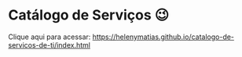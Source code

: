 # Catálogo de Serviços 😉

Clique aqui para acessar: https://helenymatias.github.io/catalogo-de-servicos-de-ti/index.html
